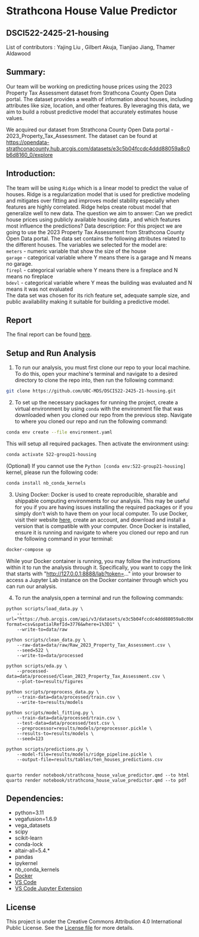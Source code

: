 # Strathcona House Value Predictor
## DSCI522-2425-21-housing

List of contributors : Yajing Liu , Gilbert Akuja, Tianjiao Jiang, Thamer Aldawood 

## Summary: 

Our team will be working on predicting house prices using the 2023 Property Tax Assessment dataset from Strathcona County Open Data portal. The dataset provides a wealth of information about houses, including attributes like size, location, and other features. By leveraging this data, we aim to build a robust predictive model that accurately estimates house values.

We acquired our dataset from Strathcona County Open Data portal - 2023_Property_Tax_Assessment. The dataset can be found at 
https://opendata-strathconacounty.hub.arcgis.com/datasets/e3c5b04fccdc4ddd88059a8c0b6d8160_0/explore

## Introduction:

The team will be using `Ridge` which is a linear model to predict the value of houses. Ridge is a regularization model that is used for predictive modeling and mitigates over fitting and improves model stability especially when features are highly correlated. Ridge helps create robust model that generalize well to new data.
The question we aim to answer: Can we predict house prices using publicly available housing data , and which features most influence the predictions?
Data description: For this project we are going to use the  2023 Property Tax Assessment from Strathcona County Open Data portal. The data set contains the following attributes related to the different houses. The variables we selected for the model are: <br>
                `meters` - numeric variable that show the size of the house <br>
                `garage` - categorical variable where Y means there is a garage and N means no garage. <br>
                `firepl` - categorical variable where Y means there is a fireplace and N means no fireplace<br>
                `bdevl` - categorical variable where Y meas the building was evaluated and N means it was not evaluated<br>
The data set was chosen for its rich feature set, adequate sample size, and public availability making it suitable for building a predictive model.

## Report
The final report can be found
[here](https://github.com/UBC-MDS/DSCI522-2425-21-housing/blob/main/notebook/strathcona_house_value_predictor.html).

## Setup and Run Analysis
1. To run our analysis, you must first clone our repo to your local machine. To do this, open your machine's terminal and navigate to a desired directory to clone the repo into, then run the following command:
```bash
git clone https://github.com/UBC-MDS/DSCI522-2425-21-housing.git
```

2. To set up the necessary packages for running the project, create a virtual environment by using `conda` with the environment file that was downloaded when you cloned our repo from the previous step. Navigate to where you cloned our repo and run the following command:
```bash
conda env create --file environment.yaml
```
This will setup all required packages.
Then activate the environment using:
```bash
conda activate 522-group21-housing
```
(Optional) If you cannot use the `Python [conda env:522-group21-housing]` kernel, please run the following code:
```bash
conda install nb_conda_kernels
```

3. Using Docker:
Docker is used to create reproducible, sharable and shippable computing environments for our analysis. This may be useful for you if you are having issues installing the required packages or if you simply don't wish to have them on your local computer.
To use Docker, visit their website [here](https://www.docker.com/), create an account, and download and install a version that is compatible with your computer. 
Once Docker is installed, ensure it is running and navigate to where you cloned our repo and run the following command in your terminal:
```bash
docker-compose up
```
While your Docker container is running, you may follow the instructions within it to run the analysis through it. Specifically, you want to copy the link that starts with "http://127.0.0.1:8888/lab?token=..." into your browser to access a Jupyter Lab instance on the Docker container through which you can run our analysis.

4. To run the analysis,open a terminal and run the following commands:

```
python scripts/load_data.py \
    --url="https://hub.arcgis.com/api/v3/datasets/e3c5b04fccdc4ddd88059a8c0b6d8160_0/downloads/data?format=csv&spatialRefId=3776&where=1%3D1" \
    --write-to=data/raw

python scripts/clean_data.py \
    --raw-data=data/raw/Raw_2023_Property_Tax_Assessment.csv \
    --seed=522 \
    --write-to=data/processed

python scripts/eda.py \
    --processed-data=data/processed/Clean_2023_Property_Tax_Assessment.csv \
    --plot-to=results/figures

python scripts/preprocess_data.py \
    --train-data=data/processed/train.csv \
    --write-to=results/models

python scripts/model_fitting.py \
    --train-data=data/processed/train.csv \
    --test-data=data/processed/test.csv \
    --preprocessor=results/models/preprocessor.pickle \
    --results-to=results/models \
    --seed=123

python scripts/predictions.py \
    --model-file=results/models/ridge_pipeline.pickle \
    --output-file=results/tables/ten_houses_predictions.csv


quarto render notebook/strathcona_house_value_predictor.qmd --to html
quarto render notebook/strathcona_house_value_predictor.qmd --to pdf
```


## Dependencies:
  - python=3.11
  - vegafusion=1.6.9
  - vega_datasets
  - scipy
  - scikit-learn
  - conda-lock
  - altair-all=5.4.*
  - pandas
  - ipykernel
  - nb_conda_kernels
  - [Docker](https://www.docker.com/) 
  - [VS Code](https://code.visualstudio.com/download)
  - [VS Code Jupyter Extension](https://marketplace.visualstudio.com/items?itemName=ms-toolsai.jupyter)


## License
This project is under the Creative Commons Attribution 4.0 International Public License. See the [License file](https://github.com/UBC-MDS/DSCI522-2425-21-housing/blob/main/LICENSE.md) for more details.
 
